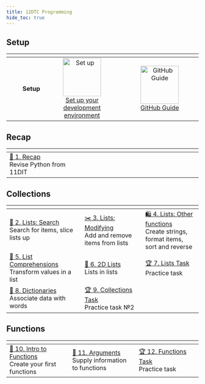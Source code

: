 ```yaml
---
title: 12DTC Programming
hide_toc: true
---
```


## Setup

| <img width=300 /> | <img width=750 /> | <img width=750 /> |
| --: | :-: | :-: |
| **Setup** | <a href="/classroom/setup"><image src="/img/setup.svg" title="Set up" width=100><br>Set up your development environment | <a href="/classroom/github"><image src="/img/github_bw.svg" title="GitHub Guide" width=100><br>GitHub Guide |

## Recap

| <img width=500 /> | <img width=500 /> | <img width=500 /> |
| :-- | :-- | :-- |
| [🐍 1. Recap](recap.md)<br>Revise Python from 11DIT |

## Collections

| <img width=500 /> | <img width=500 /> | <img width=500 /> |
| :-- | :-- | :-- |
| [🛒 2. Lists: Search](lists-01-search.md)<br>Search for items, slice lists up | [✂️ 3. Lists: Modifying](lists-02-modifying.md)<br>Add and remove items from lists | [🛍 4. Lists: Other functions](lists-03-functions.md)<br>Create strings, format items, sort and reverse |
| [📜 5. List Comprehensions](lists-04-comprehensions.md)<br>Transform values in a list | [🧊 6. 2D Lists](lists-05-2d.md)<br>Lists in lists | [🏆 7. Lists Task](lists-task.md)<br>Practice task |
| [📕 8. Dictionaries](#)<br>Associate data with words | [🏆 9. Collections Task](#)<br>Practice task №2 | |

## Functions

| <img width=500 /> | <img width=500 /> | <img width=500 /> |
| :-- | :-- | :-- |
| [🧪 10. Intro to Functions](functions-01-basic.md)<br>Create your first functions | [🤬 11. Arguments](functions-02-arguments.md)<br>Supply information to functions | [🏆 12. Functions Task](#)<br>Practice task |